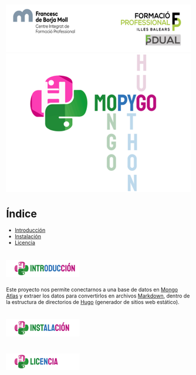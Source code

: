 ![](docs/assets/Cabecera_Logo.png)
![](docs/assets/logoMopygo.png)

# Índice
- [Introducción](#Introducción)
- [Instalación](#Instalación)
- [Licencia](#Licencia)

<!-- # ✨ Introducción -->

<h1> </h1>
<h1><img src="docs/assets/introduccion.png" width="200px" /></h1>

Este proyecto nos permite conectarnos a una base de datos en [Mongo Atlas](https://www.mongodb.com/es/cloud/atlas/efficiency) y extraer los datos para convertirlos en archivos [Markdown](https://docs.github.com/es/github/writing-on-github/getting-started-with-writing-and-formatting-on-github/basic-writing-and-formatting-syntax), dentro de la estructura de directorios de [Hugo](https://gohugo.io/) (generador de sitios web estático).

<!-- 📦 Instalación -->
<h1><img src="docs/assets/instalacion.png" width="200px" /></h1>

<!-- 📄 Licencia -->
<h1><img src="docs/assets/licencia.png" width="200px" /></h1>

<!-- # Bibliografía -->
